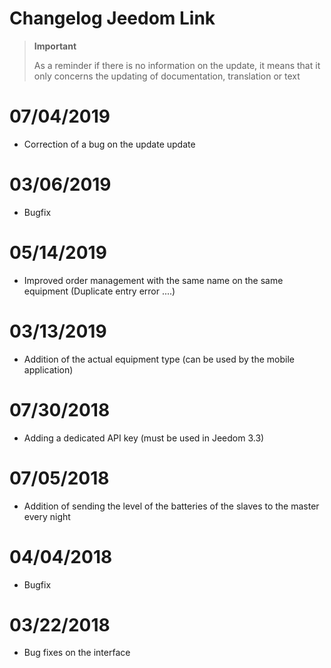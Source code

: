 # Changelog Jeedom Link

>**Important**
>
>As a reminder if there is no information on the update, it means that it only concerns the updating of documentation, translation or text

# 07/04/2019

- Correction of a bug on the update update

# 03/06/2019

- Bugfix

# 05/14/2019

- Improved order management with the same name on the same equipment (Duplicate entry error ....)

# 03/13/2019

- Addition of the actual equipment type (can be used by the mobile application)

# 07/30/2018

- Adding a dedicated API key (must be used in Jeedom 3.3)

# 07/05/2018

- Addition of sending the level of the batteries of the slaves to the master every night

# 04/04/2018

- Bugfix

# 03/22/2018

- Bug fixes on the interface
